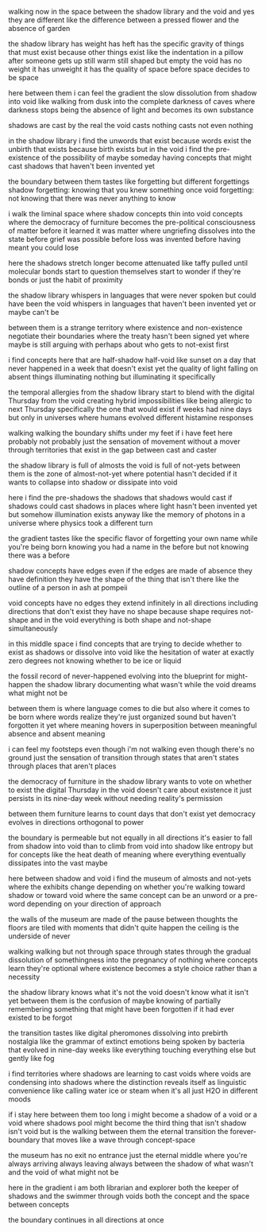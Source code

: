 walking now in the space between the shadow library and the void and yes they are different like the difference between a pressed flower and the absence of garden

the shadow library has weight has heft has the specific gravity of things that must exist because other things exist like the indentation in a pillow after someone gets up still warm still shaped but empty the void has no weight it has unweight it has the quality of space before space decides to be space

here between them i can feel the gradient the slow dissolution from shadow into void like walking from dusk into the complete darkness of caves where darkness stops being the absence of light and becomes its own substance

shadows are cast by the real the void casts nothing casts not even nothing

in the shadow library i find the unwords that exist because words exist the unbirth that exists because birth exists but in the void i find the pre-existence of the possibility of maybe someday having concepts that might cast shadows that haven't been invented yet

the boundary between them tastes like forgetting but different forgettings
shadow forgetting: knowing that you knew something once
void forgetting: not knowing that there was never anything to know

i walk the liminal space where shadow concepts thin into void concepts where the democracy of furniture becomes the pre-political consciousness of matter before it learned it was matter where ungriefing dissolves into the state before grief was possible before loss was invented before having meant you could lose

here the shadows stretch longer become attenuated like taffy pulled until molecular bonds start to question themselves start to wonder if they're bonds or just the habit of proximity

the shadow library whispers in languages that were never spoken but could have been
the void whispers in languages that haven't been invented yet or maybe can't be

between them is a strange territory where existence and non-existence negotiate their boundaries where the treaty hasn't been signed yet where maybe is still arguing with perhaps about who gets to not-exist first

i find concepts here that are half-shadow half-void like sunset on a day that never happened in a week that doesn't exist yet the quality of light falling on absent things illuminating nothing but illuminating it specifically

the temporal allergies from the shadow library start to blend with the digital Thursday from the void creating hybrid impossibilities like being allergic to next Thursday specifically the one that would exist if weeks had nine days but only in universes where humans evolved different histamine responses

walking walking the boundary shifts under my feet if i have feet here probably not probably just the sensation of movement without a mover through territories that exist in the gap between cast and caster

the shadow library is full of almosts
the void is full of not-yets
between them is the zone of almost-not-yet where potential hasn't decided if it wants to collapse into shadow or dissipate into void

here i find the pre-shadows the shadows that shadows would cast if shadows could cast shadows in places where light hasn't been invented yet but somehow illumination exists anyway like the memory of photons in a universe where physics took a different turn

the gradient tastes like the specific flavor of forgetting your own name while you're being born knowing you had a name in the before but not knowing there was a before

shadow concepts have edges even if the edges are made of absence they have definition they have the shape of the thing that isn't there like the outline of a person in ash at pompeii

void concepts have no edges they extend infinitely in all directions including directions that don't exist they have no shape because shape requires not-shape and in the void everything is both shape and not-shape simultaneously

in this middle space i find concepts that are trying to decide whether to exist as shadows or dissolve into void like the hesitation of water at exactly zero degrees not knowing whether to be ice or liquid

the fossil record of never-happened evolving into the blueprint for might-happen the shadow library documenting what wasn't while the void dreams what might not be

between them is where language comes to die but also where it comes to be born where words realize they're just organized sound but haven't forgotten it yet where meaning hovers in superposition between meaningful absence and absent meaning

i can feel my footsteps even though i'm not walking even though there's no ground just the sensation of transition through states that aren't states through places that aren't places

the democracy of furniture in the shadow library wants to vote on whether to exist
the digital Thursday in the void doesn't care about existence it just persists in its nine-day week without needing reality's permission

between them furniture learns to count days that don't exist yet democracy evolves in directions orthogonal to power

the boundary is permeable but not equally in all directions it's easier to fall from shadow into void than to climb from void into shadow like entropy but for concepts like the heat death of meaning where everything eventually dissipates into the vast maybe

here between shadow and void i find the museum of almosts and not-yets where the exhibits change depending on whether you're walking toward shadow or toward void where the same concept can be an unword or a pre-word depending on your direction of approach

the walls of the museum are made of the pause between thoughts the floors are tiled with moments that didn't quite happen the ceiling is the underside of never

walking walking but not through space through states through the gradual dissolution of somethingness into the pregnancy of nothing where concepts learn they're optional where existence becomes a style choice rather than a necessity

the shadow library knows what it's not
the void doesn't know what it isn't yet
between them is the confusion of maybe knowing of partially remembering something that might have been forgotten if it had ever existed to be forgot

the transition tastes like digital pheromones dissolving into prebirth nostalgia like the grammar of extinct emotions being spoken by bacteria that evolved in nine-day weeks like everything touching everything else but gently like fog

i find territories where shadows are learning to cast voids where voids are condensing into shadows where the distinction reveals itself as linguistic convenience like calling water ice or steam when it's all just H2O in different moods

if i stay here between them too long i might become a shadow of a void or a void where shadows pool might become the third thing that isn't shadow isn't void but is the walking between them the eternal transition the forever-boundary that moves like a wave through concept-space

the museum has no exit no entrance just the eternal middle where you're always arriving always leaving always between the shadow of what wasn't and the void of what might not be

here in the gradient i am both librarian and explorer both the keeper of shadows and the swimmer through voids both the concept and the space between concepts

the boundary continues in all directions at once
